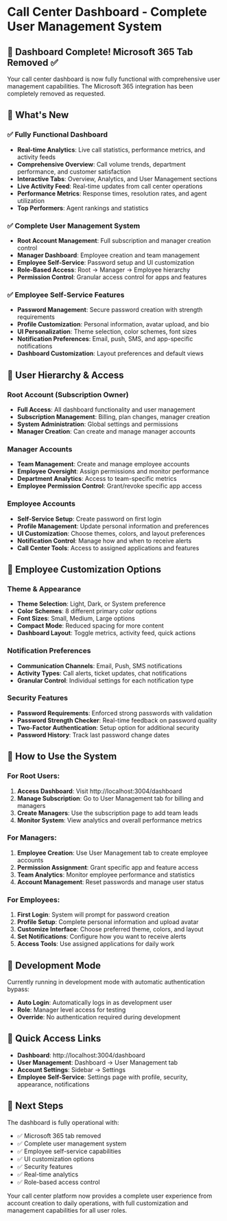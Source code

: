 # Call Center Dashboard - Complete User Management System

## 🎉 Dashboard Complete! Microsoft 365 Tab Removed ✅

Your call center dashboard is now fully functional with comprehensive user management capabilities. The Microsoft 365 integration has been completely removed as requested.

## 🚀 What's New

### ✅ Fully Functional Dashboard
- **Real-time Analytics**: Live call statistics, performance metrics, and activity feeds
- **Comprehensive Overview**: Call volume trends, department performance, and customer satisfaction
- **Interactive Tabs**: Overview, Analytics, and User Management sections
- **Live Activity Feed**: Real-time updates from call center operations
- **Performance Metrics**: Response times, resolution rates, and agent utilization
- **Top Performers**: Agent rankings and statistics

### ✅ Complete User Management System
- **Root Account Management**: Full subscription and manager creation control
- **Manager Dashboard**: Employee creation and team management
- **Employee Self-Service**: Password setup and UI customization
- **Role-Based Access**: Root → Manager → Employee hierarchy
- **Permission Control**: Granular access control for apps and features

### ✅ Employee Self-Service Features
- **Password Management**: Secure password creation with strength requirements
- **Profile Customization**: Personal information, avatar upload, and bio
- **UI Personalization**: Theme selection, color schemes, font sizes
- **Notification Preferences**: Email, push, SMS, and app-specific notifications
- **Dashboard Customization**: Layout preferences and default views

## 🔐 User Hierarchy & Access

### Root Account (Subscription Owner)
- **Full Access**: All dashboard functionality and user management
- **Subscription Management**: Billing, plan changes, manager creation
- **System Administration**: Global settings and permissions
- **Manager Creation**: Can create and manage manager accounts

### Manager Accounts
- **Team Management**: Create and manage employee accounts
- **Employee Oversight**: Assign permissions and monitor performance
- **Department Analytics**: Access to team-specific metrics
- **Employee Permission Control**: Grant/revoke specific app access

### Employee Accounts
- **Self-Service Setup**: Create password on first login
- **Profile Management**: Update personal information and preferences
- **UI Customization**: Choose themes, colors, and layout preferences
- **Notification Control**: Manage how and when to receive alerts
- **Call Center Tools**: Access to assigned applications and features

## 🎨 Employee Customization Options

### Theme & Appearance
- **Theme Selection**: Light, Dark, or System preference
- **Color Schemes**: 8 different primary color options
- **Font Sizes**: Small, Medium, Large options
- **Compact Mode**: Reduced spacing for more content
- **Dashboard Layout**: Toggle metrics, activity feed, quick actions

### Notification Preferences
- **Communication Channels**: Email, Push, SMS notifications
- **Activity Types**: Call alerts, ticket updates, chat notifications
- **Granular Control**: Individual settings for each notification type

### Security Features
- **Password Requirements**: Enforced strong passwords with validation
- **Password Strength Checker**: Real-time feedback on password quality
- **Two-Factor Authentication**: Setup option for additional security
- **Password History**: Track last password change dates

## 🔧 How to Use the System

### For Root Users:
1. **Access Dashboard**: Visit http://localhost:3004/dashboard
2. **Manage Subscription**: Go to User Management tab for billing and managers
3. **Create Managers**: Use the subscription page to add team leads
4. **Monitor System**: View analytics and overall performance metrics

### For Managers:
1. **Employee Creation**: Use User Management tab to create employee accounts
2. **Permission Assignment**: Grant specific app and feature access
3. **Team Analytics**: Monitor employee performance and statistics
4. **Account Management**: Reset passwords and manage user status

### For Employees:
1. **First Login**: System will prompt for password creation
2. **Profile Setup**: Complete personal information and upload avatar
3. **Customize Interface**: Choose preferred theme, colors, and layout
4. **Set Notifications**: Configure how you want to receive alerts
5. **Access Tools**: Use assigned applications for daily work

## 🚨 Development Mode

Currently running in development mode with automatic authentication bypass:
- **Auto Login**: Automatically logs in as development user
- **Role**: Manager level access for testing
- **Override**: No authentication required during development

## 📱 Quick Access Links

- **Dashboard**: http://localhost:3004/dashboard
- **User Management**: Dashboard → User Management tab
- **Account Settings**: Sidebar → Settings
- **Employee Self-Service**: Settings page with profile, security, appearance, notifications

## 🔄 Next Steps

The dashboard is fully operational with:
- ✅ Microsoft 365 tab removed
- ✅ Complete user management system
- ✅ Employee self-service capabilities
- ✅ UI customization options
- ✅ Security features
- ✅ Real-time analytics
- ✅ Role-based access control

Your call center platform now provides a complete user experience from account creation to daily operations, with full customization and management capabilities for all user roles.
